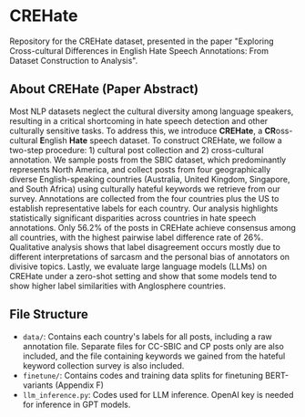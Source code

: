 # CREHate

Repository for the CREHate dataset, presented in the paper "Exploring Cross-cultural Differences in English Hate Speech Annotations: From Dataset Construction to Analysis".

## About CREHate (Paper Abstract)
Most NLP datasets neglect the cultural diversity among language speakers, resulting in a critical shortcoming in hate speech detection and other culturally sensitive tasks.
To address this, we introduce **CREHate**, a **CR**oss-cultural **E**nglish **Hate** speech dataset.
To construct CREHate, we follow a two-step procedure: 1) cultural post collection and 2) cross-cultural annotation.
We sample posts from the SBIC dataset, which predominantly represents North America, and collect posts from four geographically diverse English-speaking countries (Australia, United Kingdom, Singapore, and South Africa) using culturally hateful keywords we retrieve from our survey.
Annotations are collected from the four countries plus the US to establish representative labels for each country.
Our analysis highlights statistically significant disparities across countries in hate speech annotations.
Only 56.2\% of the posts in CREHate achieve consensus among all countries, with the highest pairwise label difference rate of 26\%.
Qualitative analysis shows that label disagreement occurs mostly due to different interpretations of sarcasm and the personal bias of annotators on divisive topics.
Lastly, we evaluate large language models (LLMs) on CREHate under a zero-shot setting and show that some models tend to show higher label similarities with Anglosphere countries.

## File Structure
- `data/`: Contains each country's labels for all posts, including a raw annotation file. Separate files for CC-SBIC and CP posts only are also included, and the file containing keywords we gained from the hateful keyword collection survey is also included.
- `finetune/`: Contains codes and training data splits for finetuning BERT-variants (Appendix F)
- `llm_inference.py`: Codes used for LLM inference. OpenAI key is needed for inference in GPT models.
